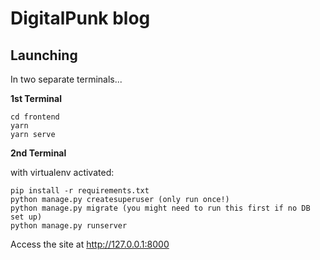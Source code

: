DigitalPunk blog
================================

Launching
--------------
In two separate terminals...


**1st Terminal**
```
cd frontend
yarn
yarn serve
```

**2nd Terminal** 

with virtualenv activated:

```
pip install -r requirements.txt
python manage.py createsuperuser (only run once!)
python manage.py migrate (you might need to run this first if no DB set up)
python manage.py runserver
```

Access the site at http://127.0.0.1:8000
